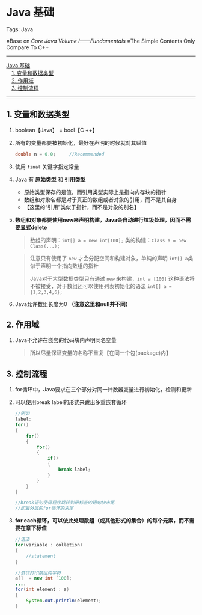 # Java 基础

Tags: Java

※Base on *Core Java Volume Ⅰ——Fundamentals*
※The Simple Contents Only Compare To C++

---

<!-- MDTOC maxdepth:6 firsth1:1 numbering:0 flatten:0 bullets:0 updateOnSave:1 -->

[Java 基础](#java-基础)   
&emsp;[1. 变量和数据类型](#1-变量和数据类型)   
&emsp;[2. 作用域](#2-作用域)   
&emsp;[3. 控制流程](#3-控制流程)   

<!-- /MDTOC -->

---

## 1. 变量和数据类型

1. boolean【Java】 = bool【C ++】

2. 所有的变量都要被初始化，最好在声明的时候就对其赋值

    ```java
    double n = 0.0;		//Recommended
    ```

3. 使用 `final` 关键字指定常量

4. Java 有 **原始类型** 和 **引用类型**

    - 原始类型保存的是值，而引用类型实际上是指向内存块的指针
    - 数组和对象名都是对于真正的数组或者对象的引用，而不是其自身
    - 【这里的“引用”类似于指针，而不是对象的别名】

5. **数组和对象都要使用new来声明构建，Java会自动进行垃圾处理，因而不需要显式delete**

    > 数组的声明：`int[] a = new int[100];`
    > 类的构建：`Class a = new Class(...);`

    > 注意只有使用了 `new` 才会分配空间和构建对象，单纯的声明 `int[] a`类似于声明一个指向数组的指针
    >
    > Java对于大型数据类型只有通过 `new` 来构建，`int a [100]` 这种语法将不被接受，对于数组还可以使用列表初始化的语法
    > `int[] a = {1,2,3,4,6};`

6. Java允许数组长度为0 **（注意这里和null并不同）**

## 2. 作用域

1. Java不允许在嵌套的代码块内声明同名变量

    > 所以尽量保证变量的名称不重复【在同一个包(package)内】

## 3. 控制流程

1. for循环中，Java要求在三个部分对同一计数器变量进行初始化，检测和更新

2. 可以使用break label的形式来跳出多重嵌套循环

    ```java
    //例如
    label:
    for()
    {
	    for()
	    {
		    for()
		    {
			    if()
		    	{
				    break label;
			    }
		    }
	    }
    }

    //break语句使得程序跳转到带标签的语句块末尾
    //即最外层的for循环的末尾
    ```

3. **for each循环，可以依此处理数组（或其他形式的集合）的每个元素，而不需要在意下标值**

    ```java
    //语法
    for(variable : colletion)
    {
	    //statement
    }

    //依次打印数组内字符
    a[]  = new int [100];
    ....
    for(int element : a)
    {
	    System.out.println(element);
	}
    ```

